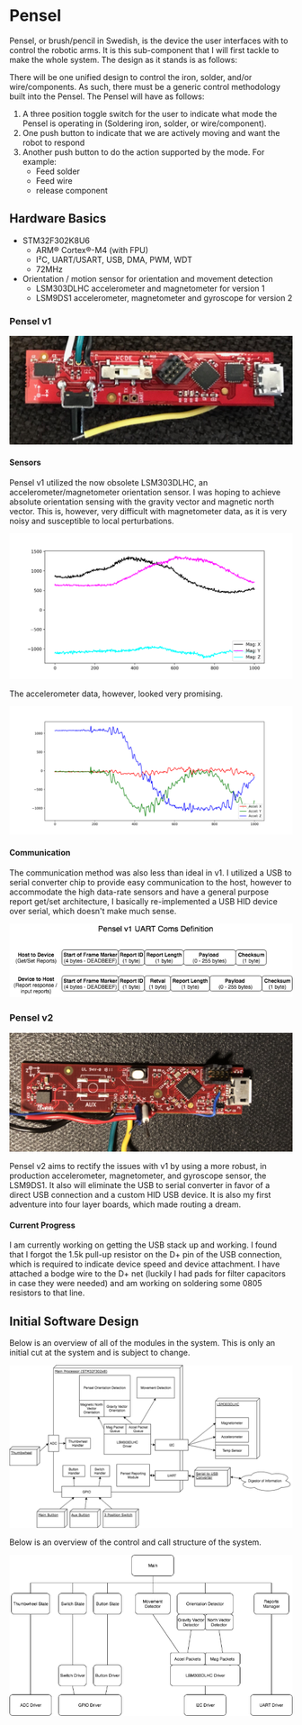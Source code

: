 # Pensel

Pensel, or brush/pencil in Swedish, is the device the user interfaces with to control
the robotic arms. It is this sub-component that I will first tackle to make the whole
system. The design as it stands is as follows:

There will be one unified design to control the iron, solder, and/or wire/components.
As such, there must be a generic control methodology built into the Pensel. The
Pensel will have as follows:

1. A three position toggle switch for the user to indicate what mode the Pensel is
operating in (Soldering iron, solder, or wire/component).
2. One push button to indicate that we are actively moving and want the robot to respond
3. Another push button to do the action supported by the mode. For example:
   * Feed solder
   * Feed wire
   * release component

## Hardware Basics

* STM32F302K8U6
  * ARM® Cortex®-M4 (with FPU)
  * I²C, UART/USART, USB, DMA, PWM, WDT
  * 72MHz
* Orientation / motion sensor for orientation and movement detection
  * LSM303DLHC accelerometer and magnetometer for version 1
  * LSM9DS1 accelerometer, magnetometer and gyroscope for version 2

### Pensel v1

![alt text][v1 Board Top]

#### Sensors

Pensel v1 utilized the now obsolete LSM303DLHC, an accelerometer/magnetometer
orientation sensor. I was hoping to achieve absolute orientation sensing with the
gravity vector and magnetic north vector. This is, however, very difficult with
magnetometer data, as it is very noisy and susceptible to local perturbations.

![alt text][v1 Mag Plot]

The accelerometer data, however, looked very promising.

![alt text][v1 Accel Plot]

#### Communication

The communication method was also less than ideal in v1. I utilized a USB to serial
converter chip to provide easy communication to the host, however to accommodate the
high data-rate sensors and have a general purpose report get/set architecture, I
basically re-implemented a USB HID device over serial, which doesn't make much sense.

![alt text][v1 comms]


### Pensel v2

![alt text][v2 Board Top]

Pensel v2 aims to rectify the issues with v1 by using a more robust, in production
accelerometer, magnetometer, and gyroscope sensor, the LSM9DS1. It also will
eliminate the USB to serial converter in favor of a direct USB connection and a
custom HID USB device. It is also my first adventure into four layer boards, which
made routing a dream.

#### Current Progress

I am currently working on getting the USB stack up and working. I found that I
forgot the 1.5k pull-up resistor on the D+ pin of the USB connection, which is
required to indicate device speed and device attachment. I have attached a bodge
wire to the D+ net (luckily I had pads for filter capacitors in case they were
needed) and am working on soldering some 0805 resistors to that line.

## Initial Software Design

Below is an overview of all of the modules in the system. This is only an initial
cut at the system and is subject to change.

![alt text][Software Diagram]

Below is an overview of the control and call structure of the system.

![alt text][Control Diagram]

[Software Diagram]: https://raw.githubusercontent.com/TDHolmes/Harma/master/Pensel/documentation/pictures/Pensel_SoftwareDiagram.png "Overall Pensel software diagram"
[Control Diagram]: https://raw.githubusercontent.com/TDHolmes/Harma/master/Pensel/documentation/pictures/Pensel_ControlHierarchy.png "Pensel control flow"

[v1 Board Top]: https://github.com/TDHolmes/Harma/blob/gh-pages/Pensel/documentation/pictures/Pensel_1_0_top.jpg?raw=true "Pensel v1 - Top"
[v1 Board Bottom]: https://github.com/TDHolmes/Harma/blob/gh-pages/Pensel/documentation/pictures/Pensel_1_0_bottom.jpg?raw=true "Pensel v1 - Bottom"

[v1 Accel Plot]: https://github.com/TDHolmes/Harma/blob/gh-pages/Pensel/Documentation/pictures/P1_HalfRotation_accel.png?raw=true "Accel plot of a half rotation of the unit"
[v1 Mag Plot]: https://github.com/TDHolmes/Harma/blob/gh-pages/Pensel/Documentation/pictures/P1_magRotation.png?raw=true "Magnetometer plot of a full Pensel rotation"
[v1 comms]: https://github.com/TDHolmes/Harma/blob/master/Pensel/Documentation/P1_UART_coms.png?raw=true "Pensel v1 UART packet definition"

[v2 Board Top]: https://github.com/TDHolmes/Harma/blob/master/Pensel/Documentation/pictures/Pensel_v2_Top.jpg?raw=true "Pensel v2 - Top"
